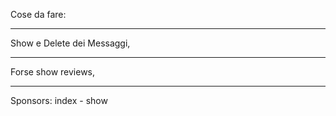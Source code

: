 Cose da fare:
**************************
Show e Delete dei Messaggi,
**************************
Forse show reviews, 
**************************
Sponsors: index - show


